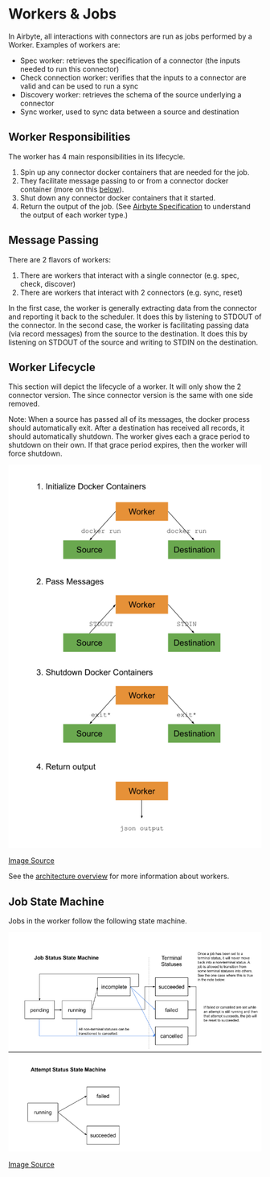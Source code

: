 # Workers & Jobs

In Airbyte, all interactions with connectors are run as jobs performed by a Worker. Examples of workers are:

* Spec worker: retrieves the specification of a connector \(the inputs needed to run this connector\)
* Check connection worker: verifies that the inputs to a connector are valid and can be used to run a sync
* Discovery worker: retrieves the schema of the source underlying a connector
* Sync worker, used to sync data between a source and destination

## Worker Responsibilities

The worker has 4 main responsibilities in its lifecycle.
1. Spin up any connector docker containers that are needed for the job.
2. They facilitate message passing to or from a connector docker container (more on this [below](#message-passing)).
3. Shut down any connector docker containers that it started.
4. Return the output of the job. (See [Airbyte Specification](./airbyte-specification.md) to understand the output of each worker type.)

## Message Passing

There are 2 flavors of workers:
1. There are workers that interact with a single connector (e.g. spec, check, discover)
2. There are workers that interact with 2 connectors (e.g. sync, reset)

In the first case, the worker is generally extracting data from the connector and reporting it back to the scheduler. It does this by listening to STDOUT of the connector. In the second case, the worker is facilitating passing data (via record messages) from the source to the destination. It does this by listening on STDOUT of the source and writing to STDIN on the destination.

## Worker Lifecycle

This section will depict the lifecycle of a worker. It will only show the 2 connector version. The since connector version is the same with one side removed.

Note: When a source has passed all of its messages, the docker process should automatically exit. After a destination has received all records, it should automatically shutdown. The worker gives each a grace period to shutdown on their own. If that grace period expires, then the worker will force shutdown.

![Worker Lifecycle](../.gitbook/assets/worker-lifecycle.png)

[Image Source](https://docs.google.com/drawings/d/1k4v_m2M5o2UUoNlYM7mwtZicRkQgoGLgb3eTOVH8QFo/edit)

See the [architecture overview](high-level-view.md) for more information about workers.

## Job State Machine

Jobs in the worker follow the following state machine.

![Job state machine](../.gitbook/assets/job-state-machine.png)

[Image Source](https://docs.google.com/drawings/d/1oMahOg1T8cssxiimV8u4lChbQP5D-wVrSjdMSgxdjiQ/edit)

